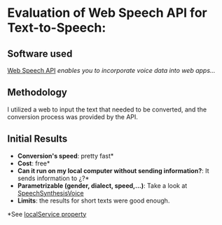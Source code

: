 # Evaluation of Web Speech API for Text-to-Speech:

## Software used

[Web Speech API](https://developer.mozilla.org/en-US/docs/Web/API/Web_Speech_API) *enables you to incorporate voice data into web apps...*

## Methodology

I utilized a web to input the text that needed to be converted, and the conversion process was provided by the API.

## Initial Results

- **Conversion's speed**: pretty fast\*
- **Cost**: free\*
- **Can it run on my local computer without sending information?**: It sends information to ¿?\*
- **Parametrizable (gender, dialect, speed,...)**: Take a look at [SpeechSynthesisVoice](https://developer.mozilla.org/en-US/docs/Web/API/SpeechSynthesisVoice)
- **Limits**: the results for short texts were good enough.

\*See [localService property](https://developer.mozilla.org/en-US/docs/Web/API/SpeechSynthesisVoice/localService)




